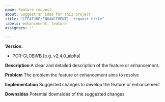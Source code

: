 ```yaml
---
name: Feature request
about: Suggest an idea for this project
title: "[FEATURE/ENHANCEMENT]: request title"
labels: enhancement, feature
assignees: ''

---
```


**Version:**
 - PCR-GLOBWB [e.g. v2.4.0_alpha]

**Description**
A clear and detailed description of the feature or enhancement.

**Problem**
The problem the feature or enhancement aims to resolve

**Implementation**
Suggested changes to develop the feature or enhancement

**Downsides**
Potential downsides of the suggested changes
